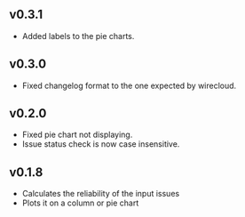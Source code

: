 ## v0.3.1

- Added labels to the pie charts.

## v0.3.0

- Fixed changelog format to the one expected by wirecloud.

## v0.2.0

- Fixed pie chart not displaying.
- Issue status check is now case insensitive.

## v0.1.8

- Calculates the reliability of the input issues
- Plots it on a column or pie chart
